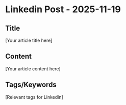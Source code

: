 # Linkedin Post - 2025-11-19

## Title
[Your article title here]

## Content
[Your article content here]

## Tags/Keywords
[Relevant tags for Linkedin]
